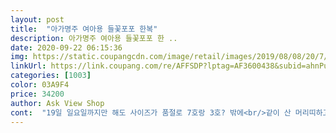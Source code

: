 ```yaml
---
layout: post 
title:  "아가명주 여아용 들꽃포포 한복" 
description: 아가명주 여아용 들꽃포포 한 ..
date: 2020-09-22 06:15:36 
img: https://static.coupangcdn.com/image/retail/images/2019/08/08/20/7/c6e5e47e-a30c-4cd7-9603-c77e7ca6ce32.jpg 
linkUrl: https://link.coupang.com/re/AFFSDP?lptag=AF3600438&subid=ahnPublicAsk&pageKey=279687018&itemId=887788151&vendorItemId=5235252208&traceid=V0-113-5f9eed5d3f843a39 
categories: [1003] 
color: 03A9F4 
price: 34200 
author: Ask View Shop 
cont:  "19일 일요일까지만 해도 사이즈가 품절로 7호랑 3호? 밖에<br/>같이 산 머리띠하고도 잘 어울려서 너무 좋네요.<br/><br/>거뜬히 입지 않을까 싶어요 아이도 이쁘다고 좋다고 유치원갔네요<br/>고름도 매줄 필요없어서 넘 편하구 좋아요ㅠㅠ<br/>그 전 상품이 너무 달랐던지라 받기 직전까지도 의심했는데<br/>그러다 얼추 맞겠다 싶어서 7호 구매했는데<br/>그전에 시켰던게 왔는데 색상이 화면과는 많이 달라서<br/>근데 한겨울에 입힐땐 정말 춥겠어요 ^^<br/>길이 조절은 되니까 살만 안찌면 내후년까진<br/>너무 이쁜데요 근데 얇다해야 하나 9월말<br/>다만 목 부분이 좀 넓게 남는다는게... <br/> 그치만 무리없어요.<br/><br/>다행이였어요.<br/> 시간이 촉박해서 더이상 바꿀수도 없었는데ㅜ<br/>다행히 많이 구겨지지 않아서 드라이 안맡기고 그냥 입혔어요.<br/><br/>다행히 많이 안커요.<br/> 치마길이는 끝까지 줄이고 안에 속치마 입히니<br/>딱 맞구요, 소매길이는 손등을 덮긴하지만 많이 안 길어요.<br/><br/>로켓배송되는 한복들은 거의 다 품절이더라구요ㅠㅠ<br/>만족 대만족<br/>반품하고 다른걸 알아보고 있었는데 이미 설날이 얼마 안남아서<br/>베란다에 하루 널어놓으니 냄샌 빠졌어요.<br/><br/>분명 같은4호 2벌시켰는데 치마길이가다르네요?<br/>빨리 한복이 필요했기에 있는 것들 중에서 상품평봐가며<br/>사이즈대로라면 6호인데 품절이라 고민하고 사이즈 비교하고<br/>색감도 너무 이쁘고 아이한테 잘 어울려서 좋네요.<br/><br/>수요일인 오늘 아이 유치원에서 행사한다그래서<br/>시간이 촉박해서 드라이를 맡길 수 있을까 했는데<br/>실제로 받아보니 화면과 별반 다르지 않고 너무 이쁘네요.<br/><br/>실제한복은 어떤지 보고 이걸 구매했어요.<br/><br/>아무튼 이 가격에 이만한 제품이면 저는 또 살거 같아요.<br/><br/>아이 키는 114정도, 몸무게는 16키로로 팔다리 긴 마른아이에여ㅣ요.<br/><br/>아이가 키는 큰데 마른아이다보니 엥간하면 딱 맞게 입히는데<br/>안남았어서 고민했어요<br/>어린이집 준비물로는 딱 맞는듯한데<br/>어린이집에 가져가야해서 교환안하고 입히지만 쫌 기분이 나빠요<br/>이 한복은 얼떨결에 사긴 했지만 내년이나<br/>잘받았습니다 ♡<br/>재질도 좋아요.<br/> 가격이 저렴해서 너무 얇으면 어쩌나<br/>재질이 거칠면 어쩌나 했는데 괜한 걱정이었어요<br/>저는 적극 추천합니다 속치마 하나 사서 입힐까하다가<br/>전에껀 고름 매는 스타일이라 자꾸 풀려서 칠렐레 했는데.<br/>.<br/>ㅋㅋ<br/>전혀 얇지도 거칠지도 않네요.<br/><br/>제가 제일 걱정했던건 품이었는데 품도 얼추 맞네요.<br/><br/>조금도아니고 3센티정도.<br/><br/>지금 크게 추운날씨가 아니니깐<br/>처음 포장 풀었을 때 냄새가 나요.<br/><br/>칠부 흰면바지 입히고 어린이집 등원하면 될듯 해요<br/>" 
---
```

